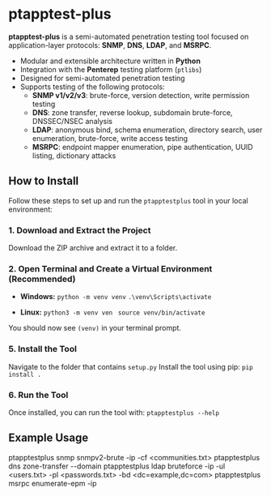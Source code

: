 # ptapptest-plus

**ptapptest-plus** is a semi-automated penetration testing tool focused on application-layer protocols: **SNMP**, **DNS**, **LDAP**, and **MSRPC**.

- Modular and extensible architecture written in **Python**
- Integration with the **Penterep** testing platform (`ptlibs`)
- Designed for semi-automated penetration testing
- Supports testing of the following protocols:
  - **SNMP v1/v2/v3**: brute-force, version detection, write permission testing
  - **DNS**: zone transfer, reverse lookup, subdomain brute-force, DNSSEC/NSEC analysis
  - **LDAP**: anonymous bind, schema enumeration, directory search, user enumeration, brute-force, write access testing
  - **MSRPC**: endpoint mapper enumeration, pipe authentication, UUID listing, dictionary attacks

## How to Install
Follow these steps to set up and run the `ptapptestplus` tool in your local environment:

### 1. Download and Extract the Project

Download the ZIP archive and extract it to a folder.

### 2. Open Terminal and Create a Virtual Environment (Recommended)

- **Windows:**
```python -m venv venv```
```.\venv\Scripts\activate```

- **Linux:**
```python3 -m venv ven ```
```source venv/bin/activate```

You should now see `(venv)` in your terminal prompt.

### 5. Install the Tool

Navigate to the folder that contains `setup.py`
Install the tool using pip:
```pip install . ```

### 6. Run the Tool

Once installed, you can run the tool with:
``` ptapptestplus --help ```

## Example Usage

ptapptestplus snmp snmpv2-brute -ip <target ip> -cf <communities.txt>
ptapptestplus dns zone-transfer --domain <target domain>
ptapptestplus ldap bruteforce -ip <target ip> -ul <users.txt> -pl <passwords.txt> -bd <dc=example,dc=com>
ptapptestplus msrpc enumerate-epm -ip <target ip>   